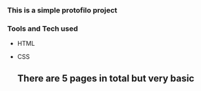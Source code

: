 ### This is a simple protofilo project
### Tools and Tech used
* HTML
* CSS

  ## There are 5 pages in total but very basic

